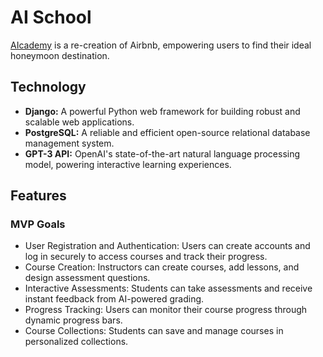 # AI School
[AIcademy](https://casa-amor-airbnb.onrender.com/) is a re-creation of Airbnb, empowering users to find their ideal honeymoon destination. 

## Technology
* **Django:** A powerful Python web framework for building robust and scalable web applications.
* **PostgreSQL:** A reliable and efficient open-source relational database management system.
* **GPT-3 API:** OpenAI's state-of-the-art natural language processing model, powering interactive learning experiences.

## Features
### MVP Goals
* User Registration and Authentication: Users can create accounts and log in securely to access courses and track their progress.
* Course Creation: Instructors can create courses, add lessons, and design assessment questions.
* Interactive Assessments: Students can take assessments and receive instant feedback from AI-powered grading.
* Progress Tracking: Users can monitor their course progress through dynamic progress bars.
* Course Collections: Students can save and manage courses in personalized collections.

